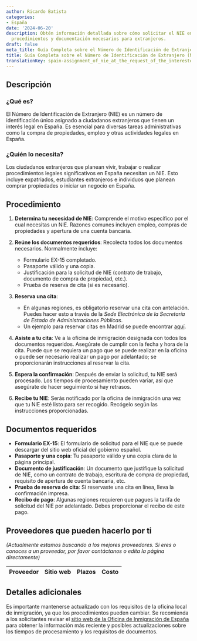```yaml
---
author: Ricardo Batista
categories:
- España
date: '2024-06-20'
description: Obtén información detallada sobre cómo solicitar el NIE en España. Requisitos,
  procedimientos y documentación necesarios para extranjeros.
draft: false
meta_title: Guía Completa sobre el Número de Identificación de Extranjero (NIE)
title: Guía Completa sobre el Número de Identificación de Extranjero (NIE)
translationKey: spain-assignment_of_nie_at_the_request_of_the_interested_party
---
```



## Descripción
### ¿Qué es?
El Número de Identificación de Extranjero (NIE) es un número de identificación único asignado a ciudadanos extranjeros que tienen un interés legal en España. Es esencial para diversas tareas administrativas como la compra de propiedades, empleo y otras actividades legales en España.

### ¿Quién lo necesita?
Los ciudadanos extranjeros que planean vivir, trabajar o realizar procedimientos legales significativos en España necesitan un NIE. Esto incluye expatriados, estudiantes extranjeros e individuos que planean comprar propiedades o iniciar un negocio en España.

## Procedimiento
1. **Determina tu necesidad de NIE**: Comprende el motivo específico por el cual necesitas un NIE. Razones comunes incluyen empleo, compras de propiedades y apertura de una cuenta bancaria.

2. **Reúne los documentos requeridos**: Recolecta todos los documentos necesarios. Normalmente incluye:
   - Formulario EX-15 completado.
   - Pasaporte válido y una copia.
   - Justificación para la solicitud de NIE (contrato de trabajo, documento de compra de propiedad, etc.).
   - Prueba de reserva de cita (si es necesario).

3. **Reserva una cita**:
   - En algunas regiones, es obligatorio reservar una cita con antelación. Puedes hacer esto a través de la *Sede Electrónica de la Secretaría de Estado de Administraciones Públicas*.
   - Un ejemplo para reservar citas en Madrid se puede encontrar [aquí](https://sede.administracionespublicas.gob.es/).

4. **Asiste a tu cita**: Ve a la oficina de inmigración designada con todos los documentos requeridos. Asegúrate de cumplir con la fecha y hora de la cita. Puede que se requiera un pago que se puede realizar en la oficina o puede ser necesario realizar un pago por adelantado; se proporcionarán instrucciones al reservar la cita.

5. **Espera la confirmación**: Después de enviar la solicitud, tu NIE será procesado. Los tiempos de procesamiento pueden variar, así que asegúrate de hacer seguimiento si hay retrasos.

6. **Recibe tu NIE**: Serás notificado por la oficina de inmigración una vez que tu NIE esté listo para ser recogido. Recógelo según las instrucciones proporcionadas.

## Documentos requeridos
- **Formulario EX-15**: El formulario de solicitud para el NIE que se puede descargar del sitio web oficial del gobierno español.
- **Pasaporte y una copia**: Tu pasaporte válido y una copia clara de la página principal.
- **Documento de justificación**: Un documento que justifique la solicitud de NIE, como un contrato de trabajo, escritura de compra de propiedad, requisito de apertura de cuenta bancaria, etc.
- **Prueba de reserva de cita**: Si reservaste una cita en línea, lleva la confirmación impresa.
- **Recibo de pago**: Algunas regiones requieren que pagues la tarifa de solicitud del NIE por adelantado. Debes proporcionar el recibo de este pago.

## Proveedores que pueden hacerlo por ti
_(Actualmente estamos buscando a los mejores proveedores. Si eres o conoces a un proveedor, por favor contáctanos o edita la página directamente)_

| Proveedor        |     Sitio web     |     Plazos    |       Costo      |
| --------------- | --------------- |  :-------------: | :-------------: |

## Detalles adicionales
Es importante mantenerse actualizado con los requisitos de la oficina local de inmigración, ya que los procedimientos pueden cambiar. Se recomienda a los solicitantes revisar el [sitio web de la Oficina de Inmigración de España](https://sede.administracionespublicas.gob.es) para obtener la información más reciente y posibles actualizaciones sobre los tiempos de procesamiento y los requisitos de documentos.